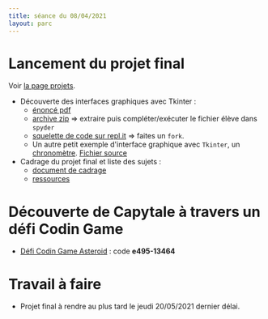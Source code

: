 ```yaml
---
title: séance du 08/04/2021
layout: parc
---
```

# Lancement du projet final

Voir [la page projets](../projets.md).

* Découverte des interfaces graphiques avec Tkinter :
  * [énoncé pdf](../Projets/ProjetFinal/ExempleMorpion/Mini-Projet-2021V1.pdf)
  * [archive zip](../Projets/ProjetFinal/ExempleMorpion.zip) => extraire puis compléter/exécuter le fichier élève dans `spyder`
  * [squelette de code sur repl.it](https://replit.com/@fredericjunier/MorpionEleve)  => faites un `fork`.
  * Un autre petit exemple d'interface graphique avec `Tkinter`, un [chronomètre](https://replit.com/@fredericjunier/Chronometre).   [Fichier source](../projets/ProjetFinal/chronometre.py)
* Cadrage du projet final et liste des sujets :
  * [document de cadrage](../Projets/ProjetFinal/Cadrage/NSI_Presentation_Projet2021.pdf)
  * [ressources](../Projets/ProjetFinal/Cadrage/ressources.zip)

# Découverte de Capytale à travers un défi Codin Game


* [Défi Codin Game Asteroid](https://capytale2.ac-paris.fr) : code **e495-13464**

# Travail à faire  

* Projet final à rendre au plus tard le jeudi 20/05/2021 dernier délai.
